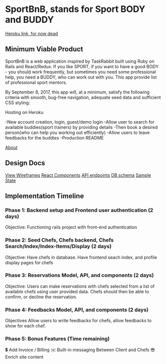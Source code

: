 
# SportBnB, stands for Sport BODY and BUDDY

[Heroku link, for now dead](https://www.google.com/webhp?hl=ru&sa=X&ved=0ahUKEwi-6-3niOfVAhWDNiYKHbtlA1wQPAgD)

## Minimum Viable Product

SportBnB is a web application inspired by TaskRabbit built using Ruby on Rails and React/Redux.
If you like SPORT, if you want to have a good BODY - you should work frequently, but
sometimes you need some professional help, you need a BUDDY, who can work out with you.
This app provide list of professional sport mentors.


By September 8, 2017, this app will, at a minimum, satisfy the following criteria with smooth, bug-free navigation, adequate seed data and sufficient CSS styling:

Hosting on Heroku

-New account creation, login, guest/demo login
-Allow user to search for available buddies(sport trainers) by providing details
-Then book a desired person(who can help you working out efficiently)
-Allow users to leave feedbacks for the buddies
-Production README

[About](./schema.md/)
## Design Docs

[View Wireframes](./wireframes)
[React Components](../frontend/components)
[API endpoints](./api-endpoints.md)
[DB schema](./schema.md/)
[Sample State](./sample-state.md/)

## Implementation Timeline

### Phase 1: Backend setup and Frontend user authentication (2 days)

Objective: Functioning rails project with front-end authentication

### Phase 2: Seed Chefs, Chefs backend, Chefs Search/Index/Index-Items/Display (2 days)

Objective: Have chefs in database. Have frontend seach index, and profile display pages for chefs

### Phase 3: Reservations Model, API, and components (2 days)

Objective: Users can make reservations with chefs selected from a list of available chefs using user provided data. Chefs should then be able to confirm, or decline the reservation.

### Phase 4: Feedbacks Model, API, and components (2 days)

Objectives Allow users to write feedbacks for chefs, allow feedbacks to show for each chef.

### Phase 5: Bonus Features (Time remaining)

💲 Add Invoice / Billing
✉️ Built-in messaging Between Client and Chefs
😎 Enrich site content
